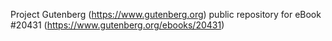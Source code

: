 Project Gutenberg (https://www.gutenberg.org) public repository for eBook #20431 (https://www.gutenberg.org/ebooks/20431)
